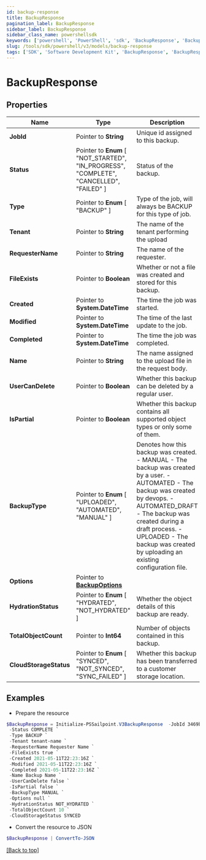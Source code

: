 ```yaml
---
id: backup-response
title: BackupResponse
pagination_label: BackupResponse
sidebar_label: BackupResponse
sidebar_class_name: powershellsdk
keywords: ['powershell', 'PowerShell', 'sdk', 'BackupResponse', 'BackupResponse'] 
slug: /tools/sdk/powershell/v3/models/backup-response
tags: ['SDK', 'Software Development Kit', 'BackupResponse', 'BackupResponse']
---
```



# BackupResponse

## Properties

Name | Type | Description | Notes
------------ | ------------- | ------------- | -------------
**JobId** |  Pointer to **String** | Unique id assigned to this backup. | [optional] 
**Status** |  Pointer to  **Enum** [  "NOT_STARTED",    "IN_PROGRESS",    "COMPLETE",    "CANCELLED",    "FAILED" ] | Status of the backup. | [optional] 
**Type** |  Pointer to  **Enum** [  "BACKUP" ] | Type of the job, will always be BACKUP for this type of job. | [optional] 
**Tenant** |  Pointer to **String** | The name of the tenant performing the upload | [optional] 
**RequesterName** |  Pointer to **String** | The name of the requester. | [optional] 
**FileExists** |  Pointer to **Boolean** | Whether or not a file was created and stored for this backup. | [optional] [default to $true]
**Created** |  Pointer to **System.DateTime** | The time the job was started. | [optional] 
**Modified** |  Pointer to **System.DateTime** | The time of the last update to the job. | [optional] 
**Completed** |  Pointer to **System.DateTime** | The time the job was completed. | [optional] 
**Name** |  Pointer to **String** | The name assigned to the upload file in the request body. | [optional] 
**UserCanDelete** |  Pointer to **Boolean** | Whether this backup can be deleted by a regular user. | [optional] [default to $true]
**IsPartial** |  Pointer to **Boolean** | Whether this backup contains all supported object types or only some of them. | [optional] [default to $false]
**BackupType** |  Pointer to  **Enum** [  "UPLOADED",    "AUTOMATED",    "MANUAL" ] | Denotes how this backup was created. - MANUAL - The backup was created by a user. - AUTOMATED - The backup was created by devops. - AUTOMATED_DRAFT - The backup was created during a draft process. - UPLOADED - The backup was created by uploading an existing configuration file. | [optional] 
**Options** |  Pointer to [**BackupOptions**](backup-options) |  | [optional] 
**HydrationStatus** |  Pointer to  **Enum** [  "HYDRATED",    "NOT_HYDRATED" ] | Whether the object details of this backup are ready. | [optional] 
**TotalObjectCount** |  Pointer to **Int64** | Number of objects contained in this backup. | [optional] 
**CloudStorageStatus** |  Pointer to  **Enum** [  "SYNCED",    "NOT_SYNCED",    "SYNC_FAILED" ] | Whether this backup has been transferred to a customer storage location. | [optional] 

## Examples

- Prepare the resource
```powershell
$BackupResponse = Initialize-PSSailpoint.V3BackupResponse  -JobId 3469b87d-48ca-439a-868f-2160001da8c1 `
 -Status COMPLETE `
 -Type BACKUP `
 -Tenant tenant-name `
 -RequesterName Requester Name `
 -FileExists true `
 -Created 2021-05-11T22:23:16Z `
 -Modified 2021-05-11T22:23:16Z `
 -Completed 2021-05-11T22:23:16Z `
 -Name Backup Name `
 -UserCanDelete false `
 -IsPartial false `
 -BackupType MANUAL `
 -Options null `
 -HydrationStatus NOT_HYDRATED `
 -TotalObjectCount 10 `
 -CloudStorageStatus SYNCED
```

- Convert the resource to JSON
```powershell
$BackupResponse | ConvertTo-JSON
```


[[Back to top]](#) 


